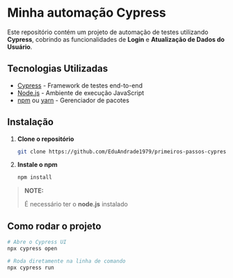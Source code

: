 # Minha automação Cypress

Este repositório contém um projeto de automação de testes utilizando **Cypress**, cobrindo as funcionalidades de **Login** e **Atualização de Dados do Usuário**.

## Tecnologias Utilizadas

- [Cypress](https://www.cypress.io/) - Framework de testes end-to-end  
- [Node.js](https://nodejs.org/) - Ambiente de execução JavaScript  
- [npm](https://www.npmjs.com/) ou [yarn](https://yarnpkg.com/) - Gerenciador de pacotes  

## Instalação

1. **Clone o repositório**  
   ```sh
   git clone https://github.com/EduAndrade1979/primeiros-passos-cypress.git

2. **Instale o npm**
   ```bash
   npm install
   ```

> **NOTE:**
>
> É necessário ter o **node.js** instalado
>
## Como rodar o projeto
``` bash
# Abre o Cypress UI
npx cypress open

# Roda diretamente na linha de comando
npx cypress run
   

